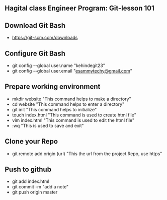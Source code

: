 ## Hagital class Engineer Program: Git-lesson 101  
## Download Git Bash  
- https://git-scm.com/downloads
## Configure Git Bash
- git config --global user.name "kehindegit23"
- git config --global user.email "esammytechy@gmail.com"
## Prepare working environment
- mkdir website "This command helps to make a directory"
- cd website "This command helps to enter a directory"
- git init "This command helps to initialize"
- touch index.html "This command is used to create html file"
- vim index.html "This command is used to edit the html file"
- :wq "This is used to save and exit"
## Clone your Repo
- git remote add origin (url) "This the url from the project Repo, use https"
## Push to github
- git add index.html
- git commit -m "add a note"
- git push origin master

